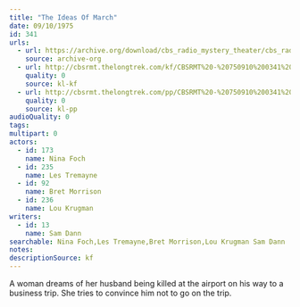 ```yaml
---
title: "The Ideas Of March"
date: 09/10/1975
id: 341
urls: 
  - url: https://archive.org/download/cbs_radio_mystery_theater/cbs_radio_mystery_theater-0301-0350.zip/cbs_radio_mystery_theater-0301-0350%2Fcbsrmt_0341_the_ides_of_march.mp3
    source: archive-org
  - url: http://cbsrmt.thelongtrek.com/kf/CBSRMT%20-%20750910%200341%20The%20Ideas%20Of%20March_kf.mp3
    quality: 0
    source: kl-kf
  - url: http://cbsrmt.thelongtrek.com/pp/CBSRMT%20-%20750910%200341%20The%20Ideas%20of%20March_pp.mp3
    quality: 0
    source: kl-pp
audioQuality: 0
tags: 
multipart: 0
actors:  
  - id: 173
    name: Nina Foch  
  - id: 235
    name: Les Tremayne  
  - id: 92
    name: Bret Morrison  
  - id: 236
    name: Lou Krugman
writers:  
  - id: 13
    name: Sam Dann
searchable: Nina Foch,Les Tremayne,Bret Morrison,Lou Krugman Sam Dann
notes: 
descriptionSource: kf
---
```

A woman dreams of her husband being killed at the airport on his way to a business trip. She tries to convince him not to go on the trip.